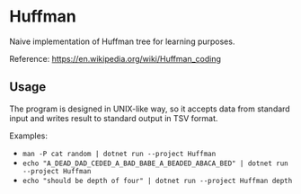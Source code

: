 # Huffman

Naive implementation of Huffman tree for learning purposes.

Reference: https://en.wikipedia.org/wiki/Huffman_coding

## Usage

The program is designed in UNIX-like way, so it accepts data from standard input and writes result to standard output in TSV format.

Examples:

- `man -P cat random | dotnet run --project Huffman`
- `echo "A_DEAD_DAD_CEDED_A_BAD_BABE_A_BEADED_ABACA_BED" | dotnet run --project Huffman`
- `echo "should be depth of four" | dotnet run --project Huffman depth`
